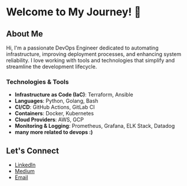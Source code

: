 # Welcome to My Journey! 🚀

## About Me

Hi, I'm a passionate DevOps Engineer dedicated to automating infrastructure, improving deployment processes, and enhancing system reliability. I love working with tools and technologies that simplify and streamline the development lifecycle.

### Technologies & Tools

- **Infrastructure as Code (IaC)**: Terraform, Ansible
- **Languages**: Python, Golang, Bash
- **CI/CD**: GitHub Actions, GitLab CI
- **Containers**: Docker, Kubernetes
- **Cloud Providers**: AWS, GCP
- **Monitoring & Logging**: Prometheus, Grafana, ELK Stack, Datadog
- **many more related to devops :)**


## Let's Connect

- [LinkedIn](www.linkedin.com/in/imammaulanaa)
- [Medium](https://medium.com/@imammaulana40)
- [Email](mailto:imammaulana40@gmail.com)
